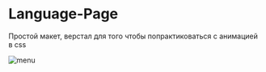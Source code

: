 # Language-Page
Простой макет, верстал для того чтобы попрактиковаться с анимацией в css

![menu](https://user-images.githubusercontent.com/82184056/193859806-13093cf7-17aa-49c0-a322-ef1e63602b7f.gif)
